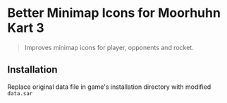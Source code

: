 # Better Minimap Icons for Moorhuhn Kart 3

> Improves minimap icons for player, opponents and rocket.

## Installation

Replace original data file in game's installation directory with modified `data.sar`
